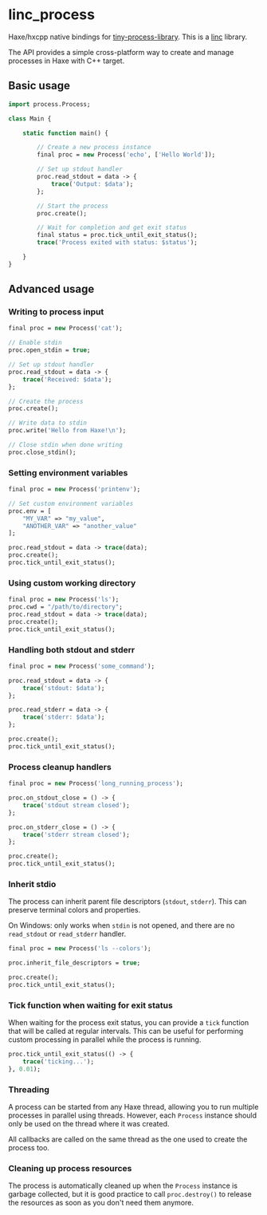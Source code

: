 # linc_process

Haxe/hxcpp native bindings for [tiny-process-library](https://gitlab.com/eidheim/tiny-process-library). This is a [linc](http://snowkit.github.io/linc/) library.

The API provides a simple cross-platform way to create and manage processes in Haxe with C++ target.

## Basic usage

```haxe
import process.Process;

class Main {

    static function main() {

        // Create a new process instance
        final proc = new Process('echo', ['Hello World']);

        // Set up stdout handler
        proc.read_stdout = data -> {
            trace('Output: $data');
        };

        // Start the process
        proc.create();

        // Wait for completion and get exit status
        final status = proc.tick_until_exit_status();
        trace('Process exited with status: $status');

    }
}
```

## Advanced usage

### Writing to process input

```haxe
final proc = new Process('cat');

// Enable stdin
proc.open_stdin = true;

// Set up stdout handler
proc.read_stdout = data -> {
    trace('Received: $data');
};

// Create the process
proc.create();

// Write data to stdin
proc.write('Hello from Haxe!\n');

// Close stdin when done writing
proc.close_stdin();
```

### Setting environment variables

```haxe
final proc = new Process('printenv');

// Set custom environment variables
proc.env = [
    "MY_VAR" => "my_value",
    "ANOTHER_VAR" => "another_value"
];

proc.read_stdout = data -> trace(data);
proc.create();
proc.tick_until_exit_status();
```

### Using custom working directory

```haxe
final proc = new Process('ls');
proc.cwd = "/path/to/directory";
proc.read_stdout = data -> trace(data);
proc.create();
proc.tick_until_exit_status();
```

### Handling both stdout and stderr

```haxe
final proc = new Process('some_command');

proc.read_stdout = data -> {
    trace('stdout: $data');
};

proc.read_stderr = data -> {
    trace('stderr: $data');
};

proc.create();
proc.tick_until_exit_status();
```

### Process cleanup handlers

```haxe
final proc = new Process('long_running_process');

proc.on_stdout_close = () -> {
    trace('stdout stream closed');
};

proc.on_stderr_close = () -> {
    trace('stderr stream closed');
};

proc.create();
proc.tick_until_exit_status();
```

### Inherit stdio

The process can inherit parent file descriptors (`stdout`, `stderr`).
This can preserve terminal colors and properties.

On Windows: only works when `stdin` is not opened, and there are no `read_stdout` or `read_stderr` handler.

```haxe
final proc = new Process('ls --colors');

proc.inherit_file_descriptors = true;

proc.create();
proc.tick_until_exit_status();
```

### Tick function when waiting for exit status

When waiting for the process exit status, you can provide a `tick` function that will be called at regular intervals. This can be useful for performing custom processing in parallel while the process is running.

```haxe
proc.tick_until_exit_status(() -> {
    trace('ticking...');
}, 0.01);
```

### Threading

A process can be started from any Haxe thread, allowing you to run multiple processes in parallel using threads. However, each `Process` instance should only be used on the thread where it was created.

All callbacks are called on the same thread as the one used to create the process too.

### Cleaning up process resources

The process is automatically cleaned up when the `Process` instance is garbage collected, but it is good practice to call `proc.destroy()` to release the resources as soon as you don't need them anymore.


